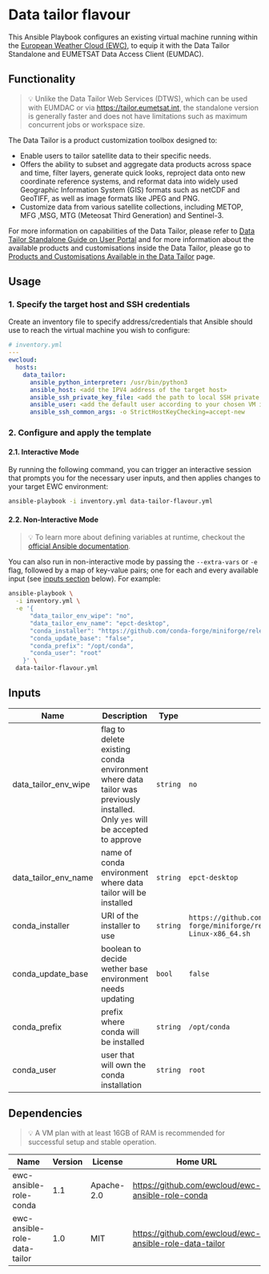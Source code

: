 # Data tailor flavour

This Ansible Playbook configures an existing virtual machine running
within the [European Weather Cloud (EWC)](https://europeanweather.cloud/), to equip it with the Data Tailor Standalone and EUMETSAT Data Access Client (EUMDAC).

## Functionality
> 💡 Unlike the Data Tailor Web Services (DTWS), which can be used with EUMDAC or via https://tailor.eumetsat.int, the standalone version is generally faster and does not have limitations such as maximum concurrent jobs or workspace size.

The Data Tailor is a product customization toolbox designed to:
* Enable users to tailor satellite data to their specific needs. 
* Offers the ability to subset and aggregate data products across space and time, filter layers, generate quick looks, reproject data onto new coordinate reference systems, and reformat data into widely used Geographic Information System (GIS) formats such as netCDF and GeoTIFF, as well as image formats like JPEG and PNG. 
* Customize data from various satellite collections, including METOP, MFG ,MSG, MTG (Meteosat Third Generation) and Sentinel-3. 

For more information on capabilities of the Data Tailor, please refer to [Data Tailor Standalone Guide on User Portal](https://user.eumetsat.int/resources/user-guides/data-tailor-standalone-guide) and for more information about the available products and customisations inside the Data Tailor, please go to [Products and Customisations Available in the Data Tailor](https://user.eumetsat.int/resources/user-guides/data-store-detailed-guide#ID-Products-and-customisation-available-in-the-Data-Tailor) page.

## Usage

### 1. Specify the target host and SSH credentials
Create an inventory file to specify address/credentials that Ansible should use
to reach the virtual machine you wish to configure:

```yaml
# inventory.yml
---
ewcloud:
  hosts:
    data_tailor:
      ansible_python_interpreter: /usr/bin/python3
      ansible_host: <add the IPV4 address of the target host>
      ansible_ssh_private_key_file: <add the path to local SSH private key file>
      ansible_user: <add the default user according to your chosen VM image>
      ansible_ssh_common_args: -o StrictHostKeyChecking=accept-new
```

### 2. Configure and apply the template

#### 2.1. Interactive Mode

By running the following command, you can trigger an interactive session that
prompts you for the necessary user inputs, and then applies changes to your
target EWC environment:

```bash
ansible-playbook -i inventory.yml data-tailor-flavour.yml
```

#### 2.2. Non-Interactive Mode

>💡 To learn more about defining variables at runtime, checkout the
[official Ansible documentation](https://docs.ansible.com/ansible/latest/playbook_guide/playbooks_variables.html).

You can also run in non-interactive mode by passing the
`--extra-vars` or `-e` flag, followed by a map of  key-value pairs; one for
each and every available input (see [inputs section](#inputs) below). For
example:

```bash
ansible-playbook \
  -i inventory.yml \
  -e '{
      "data_tailor_env_wipe": "no",
      "data_tailor_env_name": "epct-desktop",
      "conda_installer": "https://github.com/conda-forge/miniforge/releases/latest/download/Miniforge3-Linux-x86_64.sh",
      "conda_update_base": "false",
      "conda_prefix": "/opt/conda",
      "conda_user": "root"
    }' \
  data-tailor-flavour.yml
```

## Inputs

| Name | Description | Type | Default | Required |
|------|-------------|------|---------|:--------:|
| data_tailor_env_wipe | flag to delete existing conda environment where data tailor was previously installed. Only `yes` will be accepted to approve | `string` | `no` | yes |
| data_tailor_env_name | name of conda environment where data tailor will be installed | `string` | `epct-desktop` | yes |
| conda_installer  | URI of the installer to use | `string` | `https://github.com/conda-forge/miniforge/releases/latest/download/Miniforge3-Linux-x86_64.sh` | yes |
| conda_update_base | boolean to decide wether base environment needs updating | `bool` | `false` | yes |
| conda_prefix | prefix where conda will be installed | `string` | `/opt/conda` | yes |
| conda_user | user that will own the conda installation | `string` | `root` | yes |

## Dependencies
> 💡 A VM plan with at least 16GB of RAM is recommended for successful setup and
stable operation.

| Name | Version | License | Home URL |
|------|---------|------|------|
| ewc-ansible-role-conda | 1.1 |  Apache-2.0 | https://github.com/ewcloud/ewc-ansible-role-conda |
| ewc-ansible-role-data-tailor | 1.0 |  MIT | https://github.com/ewcloud/ewc-ansible-role-data-tailor |
